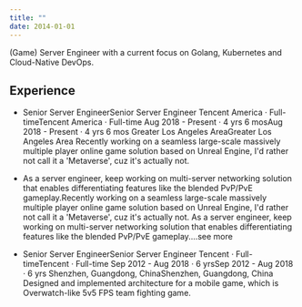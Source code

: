 ```yaml
---
title: ""
date: 2014-01-01
---
```


(Game) Server Engineer with a current focus on Golang, Kubernetes and Cloud-Native DevOps.

## Experience

* Senior Server EngineerSenior Server Engineer
Tencent America · Full-timeTencent America · Full-time
Aug 2018 - Present · 4 yrs 6 mosAug 2018 - Present · 4 yrs 6 mos
Greater Los Angeles AreaGreater Los Angeles Area
Recently working on a seamless large-scale massively multiple player online game solution based on Unreal Engine, I'd rather not call it a 'Metaverse', cuz it's actually not.

* As a server engineer, keep working on multi-server networking solution that enables differentiating features like the blended PvP/PvE gameplay.Recently working on a seamless large-scale massively multiple player online game solution based on Unreal Engine, I'd rather not call it a 'Metaverse', cuz it's actually not. As a server engineer, keep working on multi-server networking solution that enables differentiating features like the blended PvP/PvE gameplay.…see more

* Senior Server EngineerSenior Server Engineer
Tencent · Full-timeTencent · Full-time
Sep 2012 - Aug 2018 · 6 yrsSep 2012 - Aug 2018 · 6 yrs
Shenzhen, Guangdong, ChinaShenzhen, Guangdong, China
Designed and implemented architecture for a mobile game, which is Overwatch-like 5v5 FPS team fighting game.